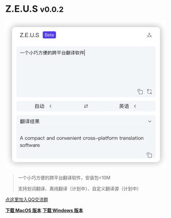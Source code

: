 <!-- _coverpage.md -->

# Z.E.U.S <small>v0.0.2</small>

![Z.E.U.S](./images/app_cover.png ':size=270')

> 一个小巧方便的跨平台翻译软件，安装包<10M
>
> 支持划词翻译、离线翻译（计划中）、自定义翻译源（计划中）

[点这里加入QQ交流群](http://qm.qq.com/cgi-bin/qm/qr?_wv=1027&k=3y-1Kfw_xuSjuTX8eAewB0GwKLJJKtod&authKey=G0dDNS%2FDtJVybiUngczw7d72cxlY458YtEvd9Vpfm6gGvqvbJUjGaNyx5vrLl8Mb&noverify=0&group_code=516308223)

**[下载 MacOS 版本](https://minio-server.kevin-zeus.top/zeus/zeus_0.0.2_x64.dmg)**
**[下载 Windows 版本](https://minio-server.kevin-zeus.top/zeus/zeus_0.0.2_x64_en-US.msi)**
